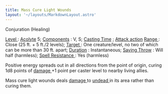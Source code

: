 ```yaml
---
title: Mass Cure Light Wounds
layout: '~/layouts/MarkdownLayout.astro'
---
```

Conjuration (Healing)

[ Level ](/modern.d20.srd/fx/level) : [ Acolyte](/modern.d20.srd/classes/advanced/acolyte) 5; [ Components](/modern.d20.srd/fx/components) : V, S; [ Casting Time](/modern.d20.srd/fx/casting.time) ; [ Attack action](/modern.d20.srd/combat/attack.actions) [ Range ](/modern.d20.srd/fx/range) :
Close (25 ft. + 5 ft./2 levels); [ Target ](/modern.d20.srd/fx/target) : One
creature/level, no two of which can be more than 30 ft. apart; [ Duration](/modern.d20.srd/fx/duration) : Instantaneous; [ Saving Throw](/modern.d20.srd/basics/saving.throws) : Will half (harmless); [ Spell Resistance ](/modern.d20.srd/special.abilities/spell.resistance) : Yes
(harmless)

Positive energy spreads out in all directions from the point of origin, curing
1d8 points of [ damage ](/modern.d20.srd/combat/damage) +1 point per caster
level to nearby living allies.

Mass cure light wounds deals [ damage ](/modern.d20.srd/combat/damage) to [undead ](/modern.d20.srd/creature.types/undead) in its area rather than curing
them.

